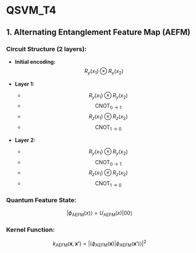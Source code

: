 # QSVM_T4

## 1. Alternating Entanglement Feature Map (AEFM)

### Circuit Structure (2 layers):

- **Initial encoding:**
  $$R_{y}(x_1) \otimes R_{y}(x_2)$$

- **Layer 1:**
  - $$R_{y}(x_1) \otimes R_{y}(x_2)$$
  - $$\mathrm{CNOT}_{0\to1}$$
  - $$R_{z}(x_1) \otimes R_{z}(x_2)$$
  - $$\mathrm{CNOT}_{1\to0}$$

- **Layer 2:**
  - $$R_{y}(x_1) \otimes R_{y}(x_2)$$
  - $$\mathrm{CNOT}_{0\to1}$$
  - $$R_{z}(x_1) \otimes R_{z}(x_2)$$
  - $$\mathrm{CNOT}_{1\to0}$$

### Quantum Feature State:
$$|\phi_\text{AEFM}(x)\rangle = U_\text{AEFM}(x)|00\rangle$$

### Kernel Function:
$$k_\text{AEFM}(\mathbf{x}, \mathbf{x'}) = |\langle\phi_\text{AEFM}(\mathbf{x})|\phi_\text{AEFM}(\mathbf{x'})\rangle|^2$$


